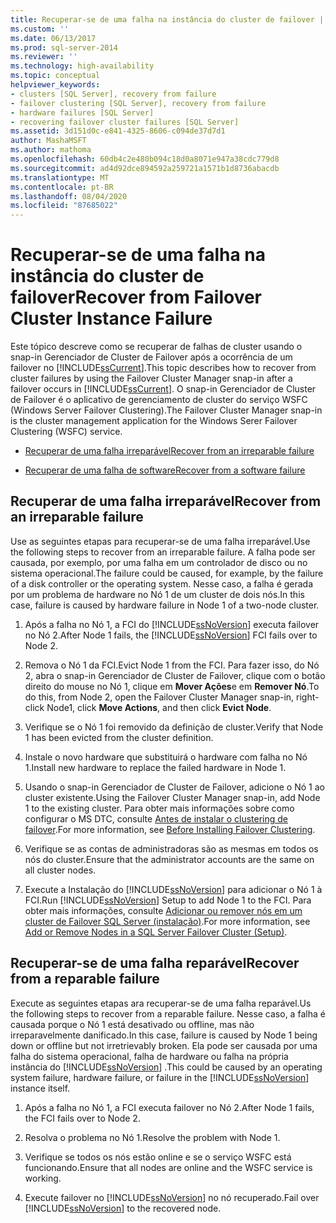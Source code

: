 ```yaml
---
title: Recuperar-se de uma falha na instância do cluster de failover | Microsoft Docs
ms.custom: ''
ms.date: 06/13/2017
ms.prod: sql-server-2014
ms.reviewer: ''
ms.technology: high-availability
ms.topic: conceptual
helpviewer_keywords:
- clusters [SQL Server], recovery from failure
- failover clustering [SQL Server], recovery from failure
- hardware failures [SQL Server]
- recovering failover cluster failures [SQL Server]
ms.assetid: 3d151d0c-e841-4325-8606-c094de37d7d1
author: MashaMSFT
ms.author: mathoma
ms.openlocfilehash: 60db4c2e480b094c18d0a8071e947a38cdc779d8
ms.sourcegitcommit: ad4d92dce894592a259721a1571b1d8736abacdb
ms.translationtype: MT
ms.contentlocale: pt-BR
ms.lasthandoff: 08/04/2020
ms.locfileid: "87685022"
---
```

# <a name="recover-from-failover-cluster-instance-failure"></a><span data-ttu-id="5d112-102">Recuperar-se de uma falha na instância do cluster de failover</span><span class="sxs-lookup"><span data-stu-id="5d112-102">Recover from Failover Cluster Instance Failure</span></span>
  <span data-ttu-id="5d112-103">Este tópico descreve como se recuperar de falhas de cluster usando o snap-in Gerenciador de Cluster de Failover após a ocorrência de um failover no [!INCLUDE[ssCurrent](../../../includes/sscurrent-md.md)].</span><span class="sxs-lookup"><span data-stu-id="5d112-103">This topic describes how to recover from cluster failures by using the Failover Cluster Manager snap-in after a failover occurs in [!INCLUDE[ssCurrent](../../../includes/sscurrent-md.md)].</span></span> <span data-ttu-id="5d112-104">O snap-in Gerenciador de Cluster de Failover é o aplicativo de gerenciamento de cluster do serviço WSFC (Windows Server Failover Clustering).</span><span class="sxs-lookup"><span data-stu-id="5d112-104">The Failover Cluster Manager snap-in is the cluster management application for the Windows Serer Failover Clustering (WSFC) service.</span></span>  
  
-   [<span data-ttu-id="5d112-105">Recuperar de uma falha irreparável</span><span class="sxs-lookup"><span data-stu-id="5d112-105">Recover from an irreparable failure</span></span>](#Scenario1)  
  
-   [<span data-ttu-id="5d112-106">Recuperar de uma falha de software</span><span class="sxs-lookup"><span data-stu-id="5d112-106">Recover from a software failure</span></span>](#Scenario2)  
  
##  <a name="recover-from-an-irreparable-failure"></a><a name="Scenario1"></a> <span data-ttu-id="5d112-107">Recuperar de uma falha irreparável</span><span class="sxs-lookup"><span data-stu-id="5d112-107">Recover from an irreparable failure</span></span>  
 <span data-ttu-id="5d112-108">Use as seguintes etapas para recuperar-se de uma falha irreparável.</span><span class="sxs-lookup"><span data-stu-id="5d112-108">Use the following steps to recover from an irreparable failure.</span></span> <span data-ttu-id="5d112-109">A falha pode ser causada, por exemplo, por uma falha em um controlador de disco ou no sistema operacional.</span><span class="sxs-lookup"><span data-stu-id="5d112-109">The failure could be caused, for example, by the failure of a disk controller or the operating system.</span></span> <span data-ttu-id="5d112-110">Nesse caso, a falha é gerada por um problema de hardware no Nó 1 de um cluster de dois nós.</span><span class="sxs-lookup"><span data-stu-id="5d112-110">In this case, failure is caused by hardware failure in Node 1 of a two-node cluster.</span></span>  
  
1.  <span data-ttu-id="5d112-111">Após a falha no Nó 1, a FCI do [!INCLUDE[ssNoVersion](../../../includes/ssnoversion-md.md)] executa failover no Nó 2.</span><span class="sxs-lookup"><span data-stu-id="5d112-111">After Node 1 fails, the [!INCLUDE[ssNoVersion](../../../includes/ssnoversion-md.md)] FCI fails over to Node 2.</span></span>  
  
2.  <span data-ttu-id="5d112-112">Remova o Nó 1 da FCI.</span><span class="sxs-lookup"><span data-stu-id="5d112-112">Evict Node 1 from the FCI.</span></span> <span data-ttu-id="5d112-113">Para fazer isso, do Nó 2, abra o snap-in Gerenciador de Cluster de Failover, clique com o botão direito do mouse no Nó 1, clique em **Mover Ações**e em **Remover Nó**.</span><span class="sxs-lookup"><span data-stu-id="5d112-113">To do this, from Node 2, open the Failover Cluster Manager snap-in, right-click Node1, click **Move Actions**, and then click **Evict Node**.</span></span>  
  
3.  <span data-ttu-id="5d112-114">Verifique se o Nó 1 foi removido da definição de cluster.</span><span class="sxs-lookup"><span data-stu-id="5d112-114">Verify that Node 1 has been evicted from the cluster definition.</span></span>  
  
4.  <span data-ttu-id="5d112-115">Instale o novo hardware que substituirá o hardware com falha no Nó 1.</span><span class="sxs-lookup"><span data-stu-id="5d112-115">Install new hardware to replace the failed hardware in Node 1.</span></span>  
  
5.  <span data-ttu-id="5d112-116">Usando o snap-in Gerenciador de Cluster de Failover, adicione o Nó 1 ao cluster existente.</span><span class="sxs-lookup"><span data-stu-id="5d112-116">Using the Failover Cluster Manager snap-in, add Node 1 to the existing cluster.</span></span> <span data-ttu-id="5d112-117">Para obter mais informações sobre como configurar o MS DTC, consulte [Antes de instalar o clustering de failover](../install/before-installing-failover-clustering.md).</span><span class="sxs-lookup"><span data-stu-id="5d112-117">For more information, see [Before Installing Failover Clustering](../install/before-installing-failover-clustering.md).</span></span>  
  
6.  <span data-ttu-id="5d112-118">Verifique se as contas de administradoras são as mesmas em todos os nós do cluster.</span><span class="sxs-lookup"><span data-stu-id="5d112-118">Ensure that the administrator accounts are the same on all cluster nodes.</span></span>  
  
7.  <span data-ttu-id="5d112-119">Execute a Instalação do [!INCLUDE[ssNoVersion](../../../includes/ssnoversion-md.md)] para adicionar o Nó 1 à FCI.</span><span class="sxs-lookup"><span data-stu-id="5d112-119">Run [!INCLUDE[ssNoVersion](../../../includes/ssnoversion-md.md)] Setup to add Node 1 to the FCI.</span></span> <span data-ttu-id="5d112-120">Para obter mais informações, consulte [Adicionar ou remover nós em um cluster de Failover SQL Server &#40;instalação&#41;](../install/add-or-remove-nodes-in-a-sql-server-failover-cluster-setup.md).</span><span class="sxs-lookup"><span data-stu-id="5d112-120">For more information, see [Add or Remove Nodes in a SQL Server Failover Cluster &#40;Setup&#41;](../install/add-or-remove-nodes-in-a-sql-server-failover-cluster-setup.md).</span></span>  
  
##  <a name="recover-from-a-reparable-failure"></a><a name="Scenario2"></a> <span data-ttu-id="5d112-121">Recuperar-se de uma falha reparável</span><span class="sxs-lookup"><span data-stu-id="5d112-121">Recover from a reparable failure</span></span>  
 <span data-ttu-id="5d112-122">Execute as seguintes etapas ara recuperar-se de uma falha reparável.</span><span class="sxs-lookup"><span data-stu-id="5d112-122">Us the following steps to recover from a reparable failure.</span></span> <span data-ttu-id="5d112-123">Nesse caso, a falha é causada porque o Nó 1 está desativado ou offline, mas não irreparavelmente danificado.</span><span class="sxs-lookup"><span data-stu-id="5d112-123">In this case, failure is caused by Node 1 being down or offline but not irretrievably broken.</span></span> <span data-ttu-id="5d112-124">Ela pode ser causada por uma falha do sistema operacional, falha de hardware ou falha na própria instância do [!INCLUDE[ssNoVersion](../../../includes/ssnoversion-md.md)] .</span><span class="sxs-lookup"><span data-stu-id="5d112-124">This could be caused by an operating system failure, hardware failure, or failure in the [!INCLUDE[ssNoVersion](../../../includes/ssnoversion-md.md)] instance itself.</span></span>  
  
1.  <span data-ttu-id="5d112-125">Após a falha no Nó 1, a FCI executa failover no Nó 2.</span><span class="sxs-lookup"><span data-stu-id="5d112-125">After Node 1 fails, the FCI fails over to Node 2.</span></span>  
  
2.  <span data-ttu-id="5d112-126">Resolva o problema no Nó 1.</span><span class="sxs-lookup"><span data-stu-id="5d112-126">Resolve the problem with Node 1.</span></span>  
  
3.  <span data-ttu-id="5d112-127">Verifique se todos os nós estão online e se o serviço WSFC está funcionando.</span><span class="sxs-lookup"><span data-stu-id="5d112-127">Ensure that all nodes are online and the WSFC service is working.</span></span>  
  
4.  <span data-ttu-id="5d112-128">Execute failover no [!INCLUDE[ssNoVersion](../../../includes/ssnoversion-md.md)] no nó recuperado.</span><span class="sxs-lookup"><span data-stu-id="5d112-128">Fail over [!INCLUDE[ssNoVersion](../../../includes/ssnoversion-md.md)] to the recovered node.</span></span>  
  
  
